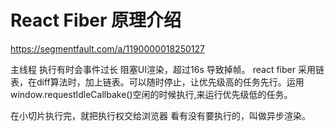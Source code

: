 # React Fiber 原理介绍

https://segmentfault.com/a/1190000018250127

主线程 执行有时会事件过长 阻塞UI渲染，超过16s 导致掉帧。
react fiber 采用链表，在diff算法时，加上链表。可以随时停止，让优先级高的任务先行。运用window.requestIdleCallbake()空闲的时候执行,来运行优先级低的任务。

在小切片执行完，就把执行权交给浏览器 看有没有要执行的，叫做异步渲染。